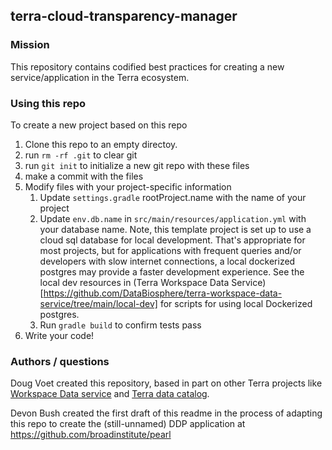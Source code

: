 ## terra-cloud-transparency-manager

### Mission
This repository contains codified best practices for creating a new service/application in the Terra ecosystem.

### Using this repo
To create a new project based on this repo
1. Clone this repo to an empty directoy.
2. run `rm -rf .git` to clear git
3. run `git init` to initialize a new git repo with these files
4. make a commit with the files
5. Modify files with your project-specific information
    1. Update `settings.gradle` rootProject.name with the name of your project
    2. Update `env.db.name` in `src/main/resources/application.yml` with your database name.  Note, this template project is set up to use a cloud sql database for local development.  That's appropriate for most projects, but for applications with frequent queries and/or developers with slow internet connections, a local dockerized postgres may provide a faster development experience.  See the local dev resources in (Terra Workspace Data Service)[https://github.com/DataBiosphere/terra-workspace-data-service/tree/main/local-dev] for scripts for using local Dockerized postgres.
    3. Run `gradle build` to confirm tests pass
6. Write your code!



### Authors / questions
Doug Voet created this repository, based in part on other Terra projects like [Workspace Data service](https://github.com/DataBiosphere/terra-workspace-data-service) and [Terra data catalog](https://github.com/DataBiosphere/terra-data-catalog). 

Devon Bush created the first draft of this readme in the process of adapting this repo to create the (still-unnamed) DDP application at https://github.com/broadinstitute/pearl
